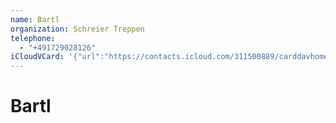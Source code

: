 ```yaml
---
name: Bartl
organization: Schreier Treppen
telephone:
  - "+491729028126"
iCloudVCard: '{"url":"https://contacts.icloud.com/311500889/carddavhome/card/DE3BC2F6-89BE-42F8-925E-A0E29EAEB74E.vcf","etag":"\"kmfhb98m\"","data":"BEGIN:VCARD\r\nVERSION:3.0\r\nFN:\r\nN:Bartl;;;;\r\nUID:66EDAC30-5B4C-429F-8043-C9299B946F78\r\nPRODID:-//Apple Inc.//iOS 12.0//EN\r\nREV:2025-04-03T22:15:51Z\r\nORG:Schreier Treppen;\r\nTEL:+491729028126\r\nEND:VCARD"}'
---
```

# Bartl